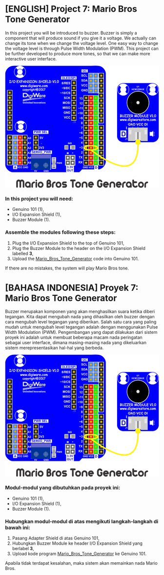 # [ENGLISH] Project 7: Mario Bros Tone Generator
In this project you will be introduced to buzzer. Buzzer is simply a component that will produce sound if you give it a voltage. We actually can change its tone when we change the voltage level. One easy way to change the voltage level is through Pulse Width Modulation (PWM). This project can be further developed to produce more tones, so that we can make more interactive user interface.

<img src="/images/Mario_Bros_Tone_Generator.png" height="400">

### In this project you will need:
* Genuino 101 (1),
* I/O Expansion Shield (1),
* Buzzer Module (1).

### Assemble the modules following these steps:
1. Plug the I/O Expansion Shield to the top of Genuino 101,
2. Plug the Buzzer Module to the header on the I/O Expansion Shield labelled **3**,
3. Upload the [Mario_Bros_Tone_Generator](/07_Mario_Bros_Tone_Generator/Mario_Bros_Tone_Generator) code into Genuino 101.

If there are no mistakes, the system will play Mario Bros tone.

# [BAHASA INDONESIA] Proyek 7: Mario Bros Tone Generator
Buzzer merupakan komponen yang akan menghasilkan suara ketika diberi tegangan. Kita dapat mengubah nada yang dihasilkan oleh buzzer dengan cara mengubah level tegangan yang diberikan. Salah satu cara yang paling mudah untuk mengubah level tegangan adalah dengan menggunakan Pulse Width Modulation (PWM). Pengembangan yang dapat dilakukan dari sistem proyek ini adalah untuk membuat beberapa macam nada peringatan sebagai user interface, dimana masing-masing nada yang dikeluarkan sistem merepresentasikan hal-hal yang berbeda.

<img src="/images/Mario_Bros_Tone_Generator.png" height="400">

### Modul-modul yang dibutuhkan pada proyek ini:
* Genuino 101 (1),
* I/O Expansion Shield (1),
* Buzzer Module (1).

### Hubungkan modul-modul di atas mengikuti langkah-langkah di bawah ini:
1. Pasang Adapter Shield di atas Genuino 101,
2. Hubungkan Buzzer Module ke header I/O Expansion Shield yang berlabel **3**,
3. Upload kode program [Mario_Bros_Tone_Generator](/07_Mario_Bros_Tone_Generator/Mario_Bros_Tone_Generator) ke Genuino 101.

Apabila tidak terdapat kesalahan, maka sistem akan memainkan nada Mario Bros.
